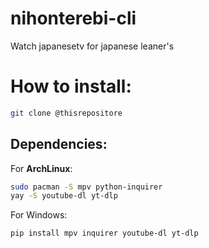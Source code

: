 # nihonterebi-cli

Watch japanesetv for japanese leaner's

# How to install:

```bash
git clone @thisrepositore
```

## Dependencies:

For **ArchLinux**:

```bash
sudo pacman -S mpv python-inquirer
yay -S youtube-dl yt-dlp

```

For Windows:
```bash
pip install mpv inquirer youtube-dl yt-dlp


```


